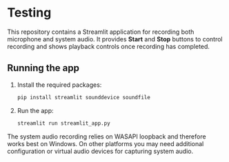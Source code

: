# Testing

This repository contains a Streamlit application for recording both microphone
and system audio. It provides **Start** and **Stop** buttons to control
recording and shows playback controls once recording has completed.

## Running the app

1. Install the required packages:
    ```bash
    pip install streamlit sounddevice soundfile
    ```
2. Run the app:
    ```bash
    streamlit run streamlit_app.py
    ```

The system audio recording relies on WASAPI loopback and therefore works best
on Windows. On other platforms you may need additional configuration or virtual
audio devices for capturing system audio.
